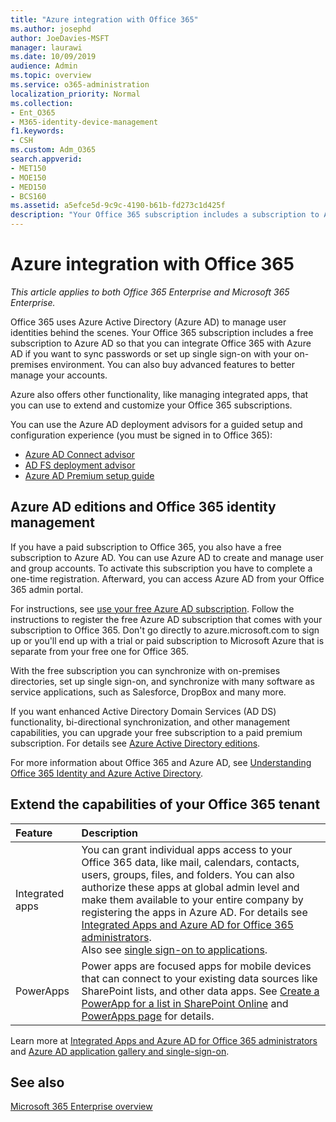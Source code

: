 ```yaml
---
title: "Azure integration with Office 365"
ms.author: josephd
author: JoeDavies-MSFT
manager: laurawi
ms.date: 10/09/2019
audience: Admin
ms.topic: overview
ms.service: o365-administration
localization_priority: Normal
ms.collection: 
- Ent_O365
- M365-identity-device-management
f1.keywords:
- CSH
ms.custom: Adm_O365
search.appverid:
- MET150
- MOE150
- MED150
- BCS160
ms.assetid: a5efce5d-9c9c-4190-b61b-fd273c1d425f
description: "Your Office 365 subscription includes a subscription to Azure AD. Integrate Office 365 with Azure AD if you want password sync or single sign-on with your on-premises environment."
---
```


# Azure integration with Office 365

*This article applies to both Office 365 Enterprise and Microsoft 365 Enterprise.*

Office 365 uses Azure Active Directory (Azure AD) to manage user identities behind the scenes. Your Office 365 subscription includes a free subscription to Azure AD so that you can integrate Office 365 with Azure AD if you want to sync passwords or set up single sign-on with your on-premises environment. You can also buy advanced features to better manage your accounts.
  
Azure also offers other functionality, like managing integrated apps, that you can use to extend and customize your Office 365 subscriptions.
  
You can use the Azure AD deployment advisors for a guided setup and configuration experience (you must be signed in to Office 365):

 - [Azure AD Connect advisor](https://aka.ms/aadconnectpwsync)
 - [AD FS deployment advisor](https://aka.ms/adfsguidance)
 - [Azure AD Premium setup guide](https://aka.ms/aadpguidance)
  
## Azure AD editions and Office 365 identity management

If you have a paid subscription to Office 365, you also have a free subscription to Azure AD. You can use Azure AD to create and manage user and group accounts. To activate this subscription you have to complete a one-time registration. Afterward, you can access Azure AD from your Office 365 admin portal. 

For instructions, see [use your free Azure AD subscription](https://go.microsoft.com/fwlink/p/?LinkId=617127). Follow the instructions to register the free Azure AD subscription that comes with your subscription to Office 365. Don't go directly to azure.microsoft.com to sign up or you'll end up with a trial or paid subscription to Microsoft Azure that is separate from your free one for Office 365. 
  
With the free subscription you can synchronize with on-premises directories, set up single sign-on, and synchronize with many software as service applications, such as Salesforce, DropBox and many more.
  
If you want enhanced Active Directory Domain Services (AD DS) functionality, bi-directional synchronization, and other management capabilities, you can upgrade your free subscription to a paid premium subscription. For details see [Azure Active Directory editions](https://azure.microsoft.com/pricing/details/active-directory/).
  
For more information about Office 365 and Azure AD, see [Understanding Office 365 Identity and Azure Active Directory](https://docs.microsoft.com/office365/enterprise/about-office-365-identity).
  
## Extend the capabilities of your Office 365 tenant

|**Feature**|**Description**|
|:-----|:-----|
|Integrated apps  <br/> |You can grant individual apps access to your Office 365 data, like mail, calendars, contacts, users, groups, files, and folders. You can also authorize these apps at global admin level and make them available to your entire company by registering the apps in Azure AD. For details see [Integrated Apps and Azure AD for Office 365 administrators](https://support.office.com/article/cb2250e3-451e-416f-bf4e-363549652c2a).  <br/> Also see [single sign-on to applications](https://go.microsoft.com/fwlink/p/?LinkId=698604).  <br/> |
|PowerApps  <br/> | Power apps are focused apps for mobile devices that can connect to your existing data sources like SharePoint lists, and other data apps. See [Create a PowerApp for a list in SharePoint Online](https://support.office.com/article/9338b2d2-67ac-4b81-8e67-97da27e5e9ab) and [PowerApps page](https://powerapps.microsoft.com/) for details.  <br/> |
   
Learn more at [Integrated Apps and Azure AD for Office 365 administrators](integrated-apps-and-azure-ads.md) and [Azure AD application gallery and single-sign-on](https://docs.microsoft.com/azure/active-directory/manage-apps/what-is-single-sign-on).

## See also

[Microsoft 365 Enterprise overview](https://docs.microsoft.com/microsoft-365/enterprise/microsoft-365-overview)
